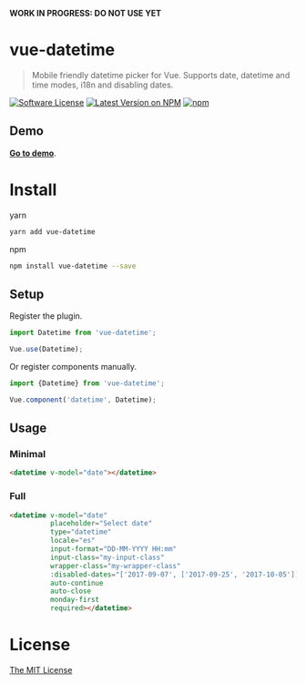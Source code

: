 **WORK IN PROGRESS: DO NOT USE YET**

# vue-datetime
> Mobile friendly datetime picker for Vue. Supports date, datetime and time modes, i18n and disabling dates.

[![Software License](https://img.shields.io/badge/license-MIT-brightgreen.svg?style=flat-square)](LICENSE.md)
[![Latest Version on NPM](https://img.shields.io/npm/v/vue-datetime.svg?style=flat-square)](https://npmjs.com/package/vue-datetime)
[![npm](https://img.shields.io/npm/dt/vue-datetime.svg?style=flat-square)](https://www.npmjs.com/package/vue-datetime)

## Demo

**[Go to demo](http://mariomka.github.io/vue-datetime)**.

# Install

yarn

```bash
yarn add vue-datetime
```

npm

```bash
npm install vue-datetime --save
```

## Setup

Register the plugin.

```js
import Datetime from 'vue-datetime';

Vue.use(Datetime);
```

Or register components manually.

```js
import {Datetime} from 'vue-datetime';

Vue.component('datetime', Datetime);
```

## Usage

### Minimal

```html
<datetime v-model="date"></datetime>
```

### Full

```html
<datetime v-model="date"
          placeholder="Select date"
          type="datetime"
          locale="es"
          input-format="DD-MM-YYYY HH:mm"
          input-class="my-input-class"
          wrapper-class="my-wrapper-class"
          :disabled-dates="['2017-09-07', ['2017-09-25', '2017-10-05']]"
          auto-continue
          auto-close
          monday-first
          required></datetime>
```

# License

[The MIT License](http://opensource.org/licenses/MIT)
